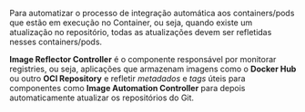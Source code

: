 Para automatizar o processo de integração automática aos containers/pods que estão em execução no Container, ou seja, quando existe um atualização no repositório, todas as atualizações devem ser refletidas nesses containers/pods.

**Image Reflector Controller** é o componente responsável por monitorar registries, ou seja, aplicações que armazenam imagens como o **Docker Hub** ou outro **OCI Repository** e refletir *metadados* e *tags* úteis para componentes como **Image Automation Controller** para depois automaticamente atualizar os repositórios do Git.
